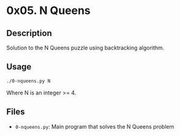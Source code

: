 # 0x05. N Queens

## Description
Solution to the N Queens puzzle using backtracking algorithm.

## Usage
```bash
./0-nqueens.py N
```

Where N is an integer >= 4.

## Files
- `0-nqueens.py`: Main program that solves the N Queens problem
